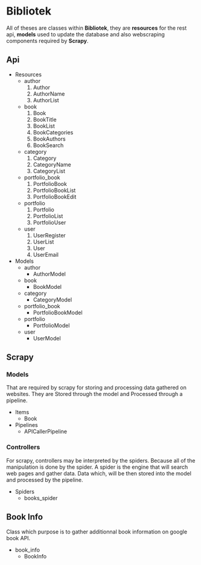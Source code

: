 # Bibliotek
All of theses are classes within **Bibliotek**, they are **resources** for the rest api, **models** used to update the database and also webscraping components required by **Scrapy**.
## Api
- Resources
    - author
        1. Author
        2. AuthorName
        3. AuthorList
    - book
        1. Book
        2. BookTitle
        3. BookList
        4. BookCategories
        5. BookAuthors
        6. BookSearch
    - category
        1. Category
        2. CategoryName
        3. CategoryList
    - portfolio_book
        1. PortfolioBook
        2. PortfolioBookList
        3. PortfolioBookEdit
    - portfolio
        1. Portfolio
        2. PortfolioList
        3. PortfolioUser
    - user
        1. UserRegister
        2. UserList
        3. User
        4. UserEmail
- Models
    - author
        - AuthorModel
    - book
        - BookModel
    - category
        - CategoryModel
    - portfolio_book
        - PortfolioBookModel
    - portfolio
        - PortfolioModel
    - user
        - UserModel

## Scrapy
### Models
That are required by scrapy for storing and processing data gathered on websites.
They are Stored through the model and Processed through a pipeline.
- Items
    - Book
- Pipelines
    - APICallerPipeline

### Controllers
For scrapy, controllers may be interpreted by the spiders. Because all of the manipulation is done by the spider.
A spider is the engine that will search web pages and gather data. Data which, will be then stored into the model and processed by the pipeline.
- Spiders
    - books_spider

## Book Info
Class which purpose is to gather additionnal book information on google book API.
- book_info
    - BookInfo
